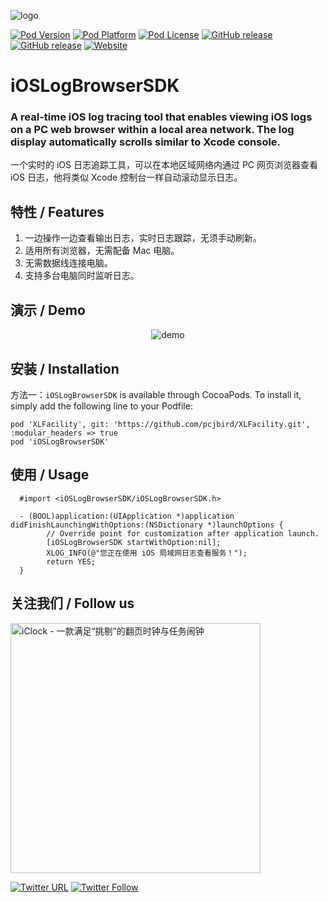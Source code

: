 ![logo](https://raw.githubusercontent.com/pcjbird/iOSLogBrowserSDK/master/logo.png)

[![Pod Version](http://img.shields.io/cocoapods/v/iOSLogBrowserSDK.svg?style=flat)](https://cocoapods.org/pods/iOSLogBrowserSDK)
[![Pod Platform](http://img.shields.io/cocoapods/p/iOSLogBrowserSDK.svg?style=flat)](https://cocoapods.org/pods/iOSLogBrowserSDK)
[![Pod License](http://img.shields.io/cocoapods/l/iOSLogBrowserSDK.svg)]()
[![GitHub release](https://img.shields.io/github/release/pcjbird/iOSLogBrowserSDK.svg)](https://github.com/pcjbird/iOSLogBrowserSDK/releases)
[![GitHub release](https://img.shields.io/github/release-date/pcjbird/iOSLogBrowserSDK.svg)](https://github.com/pcjbird/iOSLogBrowserSDK/releases)
[![Website](https://img.shields.io/website-pcjbird-down-green-red/https/shields.io.svg?label=author)](https://pcjbird.github.io)

# iOSLogBrowserSDK

### A real-time iOS log tracing tool that enables viewing iOS logs on a PC web browser within a local area network. The log display automatically scrolls similar to Xcode console.

一个实时的 iOS 日志追踪工具，可以在本地区域网络内通过 PC 网页浏览器查看 iOS 日志，他将类似 Xcode 控制台一样自动滚动显示日志。

## 特性 / Features

1. 一边操作一边查看输出日志，实时日志跟踪，无须手动刷新。
2. 适用所有浏览器，无需配备 Mac 电脑。
3. 无需数据线连接电脑。
4. 支持多台电脑同时监听日志。

## 演示 / Demo

<p align="center"><img src="https://raw.githubusercontent.com/pcjbird/iOSLogBrowserSDK/master/demo.jpg" title="demo"></p>

## 安装 / Installation

方法一：`iOSLogBrowserSDK` is available through CocoaPods. To install it, simply add the following line to your Podfile:

```
pod 'XLFacility', git: 'https://github.com/pcjbird/XLFacility.git', :modular_headers => true
pod 'iOSLogBrowserSDK'
```

## 使用 / Usage

```
  #import <iOSLogBrowserSDK/iOSLogBrowserSDK.h> 

  - (BOOL)application:(UIApplication *)application didFinishLaunchingWithOptions:(NSDictionary *)launchOptions {
        // Override point for customization after application launch.
        [iOSLogBrowserSDK startWithOption:nil];
        XLOG_INFO(@"您正在使用 iOS 局域网日志查看服务！");
        return YES;
  }
```

## 关注我们 / Follow us

<a href="https://itunes.apple.com/cn/app/iclock-一款满足-挑剔-的翻页时钟与任务闹钟/id1128196970?pt=117947806&ct=com.github.pcjbird.QuickTraceiOSLogger&mt=8"><img src="https://github.com/pcjbird/AssetsExtractor/raw/master/iClock.gif" width="400" title="iClock - 一款满足“挑剔”的翻页时钟与任务闹钟"></a>

[![Twitter URL](https://img.shields.io/twitter/url/http/shields.io.svg?style=social)](https://twitter.com/intent/tweet?text=https://github.com/pcjbird/QuickTraceiOSLogger)
[![Twitter Follow](https://img.shields.io/twitter/follow/pcjbird.svg?style=social)](https://twitter.com/pcjbird)
